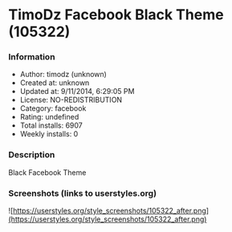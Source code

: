 # TimoDz Facebook Black Theme (105322)

### Information
- Author: timodz (unknown)
- Created at: unknown
- Updated at: 9/11/2014, 6:29:05 PM
- License: NO-REDISTRIBUTION
- Category: facebook
- Rating: undefined
- Total installs: 6907
- Weekly installs: 0


### Description
Black Facebook Theme


### Screenshots (links to userstyles.org)
![https://userstyles.org/style_screenshots/105322_after.png](https://userstyles.org/style_screenshots/105322_after.png)


